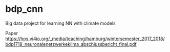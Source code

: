 # bdp_cnn
Big data project for learning NN with climate models

Paper
https://hps.vi4io.org/_media/teaching/hamburg/wintersemester_2017_2018/bdp1718_neuronalenetzwerkeklima_abschlussbericht_final.pdf
